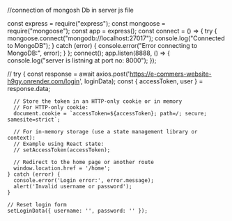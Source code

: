 //connection of mongosh Db in server js file

const express = require("express");
const mongoose = require("mongoose");
const app = express();
const connect = () => {
try {
mongoose.connect("mongodb://localhost:27017");
console.log("Connected to MongoDB");
} catch (error) {
console.error("Error connecting to MongoDB:", error);
}
};
connect();
app.listen(8888, () => {
console.log("server is listning at port no: 8000");
});

//
try {
const response = await axios.post('https://e-commers-website-h9gy.onrender.com/login', loginData);
const { accessToken, user } = response.data;

      // Store the token in an HTTP-only cookie or in memory
      // For HTTP-only cookie:
      document.cookie = `accessToken=${accessToken}; path=/; secure; samesite=strict`;

      // For in-memory storage (use a state management library or context):
      // Example using React state:
      // setAccessToken(accessToken);

      // Redirect to the home page or another route
      window.location.href = '/home';
    } catch (error) {
      console.error('Login error:', error.message);
      alert('Invalid username or password');
    }

    // Reset login form
    setLoginData({ username: '', password: '' });
